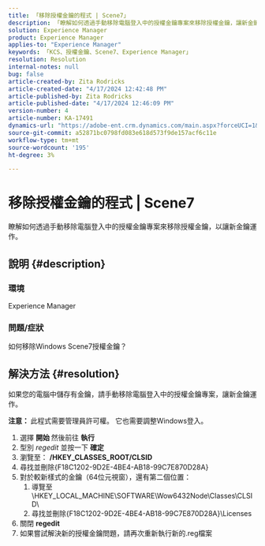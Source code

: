 ```yaml
---
title: 「移除授權金鑰的程式 | Scene7」
description: 「瞭解如何透過手動移除電腦登入中的授權金鑰專案來移除授權金鑰，讓新金鑰運作。」
solution: Experience Manager
product: Experience Manager
applies-to: "Experience Manager"
keywords: 「KCS、授權金鑰、Scene7、Experience Manager」
resolution: Resolution
internal-notes: null
bug: false
article-created-by: Zita Rodricks
article-created-date: "4/17/2024 12:42:48 PM"
article-published-by: Zita Rodricks
article-published-date: "4/17/2024 12:46:09 PM"
version-number: 4
article-number: KA-17491
dynamics-url: "https://adobe-ent.crm.dynamics.com/main.aspx?forceUCI=1&pagetype=entityrecord&etn=knowledgearticle&id=0d2bd8fc-b7fc-ee11-a1ff-6045bd0065b6"
source-git-commit: a52871bc0798fd083e618d573f9de157acf6c11e
workflow-type: tm+mt
source-wordcount: '195'
ht-degree: 3%

---
```


# 移除授權金鑰的程式 | Scene7


瞭解如何透過手動移除電腦登入中的授權金鑰專案來移除授權金鑰，以讓新金鑰運作。

## 說明 {#description}


### <b>環境</b>

Experience Manager



### <b>問題/症狀</b>

如何移除Windows Scene7授權金鑰？


## 解決方法 {#resolution}


如果您的電腦中儲存有金鑰，請手動移除電腦登入中的授權金鑰專案，讓新金鑰運作。

<b>注意： </b>此程式需要管理員許可權。 它也需要調整Windows登入。

1. 選擇 <b>開始 </b>然後前往 <b>執行</b>
2. 型別 *regedit* 並按一下 <b>確定</b>
3. 瀏覽至： <b>/HKEY_CLASSES_ROOT/CLSID</b>
4. 尋找並刪除{F18C1202-9D2E-4BE4-AB18-99C7E870D28A}
5. 對於較新樣式的金鑰（64位元視窗），還有第二個位置：
   1. 導覽至\HKEY_LOCAL_MACHINE\SOFTWARE\Wow6432Node\Classes\CLSID\
   2. 尋找並刪除{F18C1202-9D2E-4BE4-AB18-99C7E870D28A}\Licenses
6. 關閉 <b>regedit</b>
7. 如果嘗試解決新的授權金鑰問題，請再次重新執行新的.reg檔案

